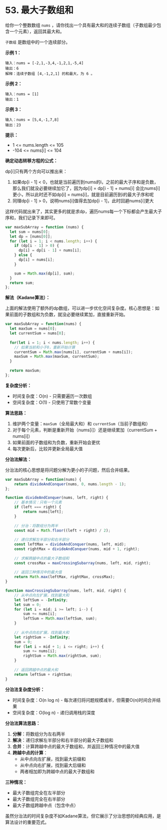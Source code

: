 # 53. 最大子数组和

给你一个整数数组 `nums` ，请你找出一个具有最大和的连续子数组（子数组最少包含一个元素），返回其最大和。

`子数组` 是数组中的一个连续部分。

**示例 1：**
```
输入：nums = [-2,1,-3,4,-1,2,1,-5,4]
输出：6
解释：连续子数组 [4,-1,2,1] 的和最大，为 6 。
```
**示例 2：**
```
输入：nums = [1]
输出：1
```
**示例 3：**
```
输入：nums = [5,4,-1,7,8]
输出：23
```

**提示：**

- 1 <= nums.length <= 105
- -104 <= nums[i] <= 104


**确定动态转移方程的公式：**

dp[i]只有两个方向可以推出来：

1. 如果dp[i - 1] < 0，也就是当前遍历到nums的i，之前的最大子序和是负数，那么我们就没必要继续加它了，因为dp[i] = dp[i - 1] + nums[i] 会比nums[i]更小，所以此时还不如dp[i] = nums[i]，就是目前遍历到i的最大子序和呢
2. 同理dp[i - 1] > 0，说明nums[i]值得去加dp[i - 1]，此时回避nums[i]更大

这样代码就出来了，其实更多的就是求dp，遍历nums每一个下标都会产生最大子序和，我们记录下来即可。

```js
var maxSubArray = function (nums) {
  let sum = nums[0];
  let dp = [nums[0]];
  for (let i = 1; i < nums.length; i++) {
    if (dp[i - 1] > 0) {
      dp[i] = dp[i - 1] + nums[i];
    } else {
      dp[i] = nums[i];
    }

    sum = Math.max(dp[i], sum);
  }
  return sum;
};
```

**解法（Kadane算法）：**

上面的解法使用了额外的dp数组，可以进一步优化空间复杂度。核心思想是：如果前面的子数组和为负数，就没必要继续累加，直接重新开始。

```js
var maxSubArray = function(nums) {
  let maxSum = nums[0];
  let currentSum = nums[0];
  
  for(let i = 1; i < nums.length; i++) {
    // 如果当前和小于0，重新开始计算
    currentSum = Math.max(nums[i], currentSum + nums[i]);
    maxSum = Math.max(maxSum, currentSum);
  }
  
  return maxSum;
};
```

**复杂度分析：**
- 时间复杂度：O(n) - 只需要遍历一次数组
- 空间复杂度：O(1) - 只使用了常数个变量

**算法思路：**
1. 维护两个变量：`maxSum`（全局最大和）和 `currentSum`（当前子数组和）
2. 对于每个元素，判断是重新开始（nums[i]）还是继续累加（currentSum + nums[i]）
3. 如果前面的子数组和为负数，重新开始会更优
4. 每次更新后，比较并更新全局最大值

**分治法解法：**

分治法的核心思想是将问题分解为更小的子问题，然后合并结果。

```js
var maxSubArray = function(nums) {
    return divideAndConquer(nums, 0, nums.length - 1);
};

function divideAndConquer(nums, left, right) {
    // 基本情况：只有一个元素
    if (left === right) {
        return nums[left];
    }
    
    // 分治：将数组分为两半
    const mid = Math.floor((left + right) / 2);
    
    // 递归求解左半部分和右半部分
    const leftMax = divideAndConquer(nums, left, mid);
    const rightMax = divideAndConquer(nums, mid + 1, right);
    
    // 求解跨越中点的最大子数组和
    const crossMax = maxCrossingSubarray(nums, left, mid, right);
    
    // 返回三种情况中的最大值
    return Math.max(leftMax, rightMax, crossMax);
}

function maxCrossingSubarray(nums, left, mid, right) {
    // 从中点向左扩展，找到最大和
    let leftSum = -Infinity;
    let sum = 0;
    for (let i = mid; i >= left; i--) {
        sum += nums[i];
        leftSum = Math.max(leftSum, sum);
    }
    
    // 从中点向右扩展，找到最大和
    let rightSum = -Infinity;
    sum = 0;
    for (let i = mid + 1; i <= right; i++) {
        sum += nums[i];
        rightSum = Math.max(rightSum, sum);
    }
    
    // 返回跨越中点的最大和
    return leftSum + rightSum;
}
```

**分治法复杂度分析：**
- 时间复杂度：O(n log n) - 每次递归将问题规模减半，但需要O(n)时间合并结果
- 空间复杂度：O(log n) - 递归调用栈的深度

**分治法算法思路：**
1. **分解**：将数组分为左右两半
2. **解决**：递归求解左半部分和右半部分的最大子数组和
3. **合并**：计算跨越中点的最大子数组和，并返回三种情况中的最大值
4. **跨越中点的计算**：
   - 从中点向左扩展，找到最大前缀和
   - 从中点向右扩展，找到最大后缀和
   - 两者相加即为跨越中点的最大子数组和

**三种情况：**
- 最大子数组完全在左半部分
- 最大子数组完全在右半部分  
- 最大子数组跨越中点（包含中点）

虽然分治法的时间复杂度不如Kadane算法，但它展示了分治思想的经典应用，是算法设计的重要范式。
